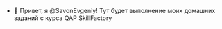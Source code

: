 - 👋 Привет, я @SavonEvgeniy! Тут будет выполнение моих домашних заданий с курса QAP SkillFactory
<!---
SavonEvgeniy/SavonEvgeniy is a ✨ special ✨ repository because its `README.md` (this file) appears on your GitHub profile.
You can click the Preview link to take a look at your changes.
--->
